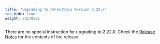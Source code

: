 ```yaml
---
title: "Upgrading to DefectDojo Version 2.22.x"
toc_hide: true
weight: 20230501
---
```

There are no special instruction for upgrading to 2.22.0. Check the [Release Notes](https://github.com/DefectDojo/django-DefectDojo/releases/tag/2.22.0) for the contents of the release.
